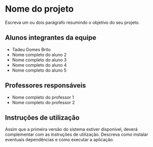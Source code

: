 # Nome do projeto

Escreva um ou dois parágrafo resumindo o objetivo do seu projeto.

## Alunos integrantes da equipe

* Tadeu Gomes Brito
* Nome completo do aluno 2
* Nome completo do aluno 3
* Nome completo do aluno 4
* Nome completo do aluno 5

## Professores responsáveis

* Nome completo do professor 1
* Nome completo do professor 2

## Instruções de utilização

Assim que a primeira versão do sistema estiver disponível, deverá complementar com as instruções de utilização. Descreva como instalar eventuais dependências e como executar a aplicação.
